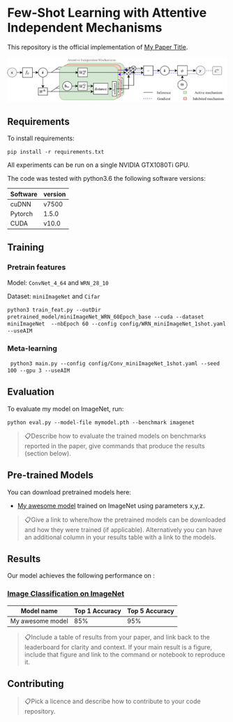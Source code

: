 # Few-Shot Learning with Attentive Independent Mechanisms

This repository is the official implementation of [My Paper Title](https://arxiv.org/abs/2030.12345). 

<img src="attention-AIM.png" width="600">

## Requirements

To install requirements:

```setup
pip install -r requirements.txt
```

All experiments can be run on a single NVIDIA GTX1080Ti GPU.


The code was tested with python3.6 the following software versions:

| Software        | version | 
| ------------- |-------------| 
| cuDNN         | v7500 |
| Pytorch      | 1.5.0  |
| CUDA | v10.0    |


## Training

### Pretrain features

Model: `ConvNet_4_64` and `WRN_28_10`

Dataset: `miniImageNet` and `Cifar`
```
python3 train_feat.py --outDir pretrained_model/miniImageNet_WRN_60Epoch_base --cuda --dataset miniImageNet  --nbEpoch 60 --config config/WRN_miniImageNet_1shot.yaml --useAIM
```


### Meta-learning

```
 python3 main.py --config config/Conv_miniImageNet_1shot.yaml --seed 100 --gpu 3 --useAIM
```



## Evaluation

To evaluate my model on ImageNet, run:

```eval
python eval.py --model-file mymodel.pth --benchmark imagenet
```

> 📋Describe how to evaluate the trained models on benchmarks reported in the paper, give commands that produce the results (section below).

## Pre-trained Models

You can download pretrained models here:

- [My awesome model](https://drive.google.com/mymodel.pth) trained on ImageNet using parameters x,y,z. 

> 📋Give a link to where/how the pretrained models can be downloaded and how they were trained (if applicable).  Alternatively you can have an additional column in your results table with a link to the models.

## Results

Our model achieves the following performance on :

### [Image Classification on ImageNet](https://paperswithcode.com/sota/image-classification-on-imagenet)

| Model name         | Top 1 Accuracy  | Top 5 Accuracy |
| ------------------ |---------------- | -------------- |
| My awesome model   |     85%         |      95%       |

> 📋Include a table of results from your paper, and link back to the leaderboard for clarity and context. If your main result is a figure, include that figure and link to the command or notebook to reproduce it. 


## Contributing

> 📋Pick a licence and describe how to contribute to your code repository. 

